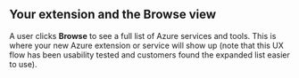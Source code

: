 
<tags
    ms.service="portalfx"
    ms.workload="portalfx"
    ms.tgt_pltfrm="portalfx"
    ms.devlang="portalfx"
    ms.topic="get-started-article"
    ms.date="03/24/2016"
    ms.author="mattshel"/>

<a name="your-extension-and-the-browse-view"></a>
## Your extension and the Browse view ##

A user clicks **Browse** to see a full list of Azure services and tools. This is where your new Azure extension or service will show up (note that this UX flow has been usability tested and customers found the expanded list easier to use).

